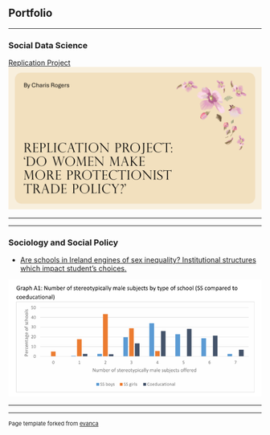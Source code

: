 ## Portfolio

---

### Social Data Science

[Replication Project](/sample_page)
<img src="images/Replication Project Presentation.pdf?raw=true"/>

---



---
### Sociology and Social Policy

- [Are schools in Ireland engines of sex inequality? Institutional 
structures which impact student’s choices.](/pdf/Are%20schools%20in%20Ireland%20engines%20of%20sex%20inequality.pdf)
<img src="images/image.png?raw=true"/>

---




---
<p style="font-size:11px">Page template forked from <a href="https://github.com/evanca/quick-portfolio">evanca</a></p>
<!-- Remove above link if you don't want to attibute -->
